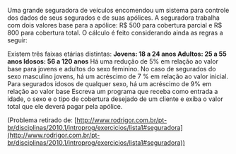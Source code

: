 Uma grande seguradora de veículos encomendou um sistema para controle dos dados de seus segurados e de suas apólices. A seguradora trabalha com dois valores base para a apólice: R$ 500 para cobertura parcial e R$ 800 para cobertura total. O cálculo é feito considerando ainda as regras a seguir:

Existem três faixas etárias distintas:
**Jovens: 18 a 24 anos
Adultos: 25 a 55 anos
Idosos: 56 a 120 anos**
Há uma redução de 5% em relação ao valor base para jovens e adultos do sexo feminino.
No caso de segurados do sexo masculino jovens, há um acréscimo de 7 % em relação ao valor inicial.
Para segurados idosos de qualquer sexo, há um acréscimo de 9% em relação ao valor base
Escreva um programa que receba como entrada a idade, o sexo e o tipo de cobertura desejado de um cliente e exiba o valor total que ele deverá pagar pela apólice.

(Problema retirado de: [http://www.rodrigor.com.br/pt-br/disciplinas/2010.1/introprog/exercicios/lista1#seguradora](http://www.rodrigor.com.br/pt-br/disciplinas/2010.1/introprog/exercicios/lista1#seguradora))
